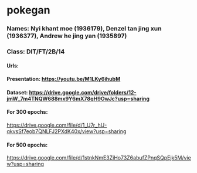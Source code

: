 # pokegan
### Names: Nyi khant moe (1936179), Denzel tan jing xun (1936377), Andrew he jing yan (1935897)
### Class: DIT/FT/2B/14
#### Urls:
#### Presentation: https://youtu.be/M1LKy6ihubM
#### Dataset: https://drive.google.com/drive/folders/12-jmW_7m4TNQW688mx9Y6mX78qH9OwJc?usp=sharing
#### For 300 epochs: 
https://drive.google.com/file/d/1_U7r_hU-qkvsSf7eob7QNLFJ2PXdK40x/view?usp=sharing

#### For 500 epochs: 
https://drive.google.com/file/d/1stnkNmE3ZiHo73Z6abufZPnqSQpEjk5M/view?usp=sharing
